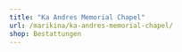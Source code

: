 ```yaml
---
title: "Ka Andres Memorial Chapel"
url: /marikina/ka-andres-memorial-chapel/
shop: Bestattungen
---
```


